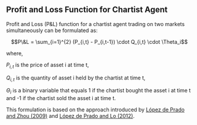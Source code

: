

## Profit and Loss Function for Chartist Agent

Profit and Loss (P&L) function for a chartist agent trading on two markets simultaneously can be formulated as:

$$P\&L = \sum_{i=1}^{2} (P_{i,t} - P_{i,t-1}) \cdot Q_{i,t} \cdot \Theta_i$$

where,

$P_{i,t}$ is the price of asset i at time t, 

$Q_{i,t}$ is the quantity of asset i held by the chartist at time t, 

$\Theta_i$ is a binary variable that equals 1 if the chartist bought the asset i at time t and -1 if the chartist sold the asset i at time t.

This formulation is based on the approach introduced by [López de Prado and Zhou (2009)](https://papers.ssrn.com/sol3/papers.cfm?abstract_id=1490168) and [López de Prado and Lo (2012)](https://papers.ssrn.com/sol3/papers.cfm?abstract_id=2093144).